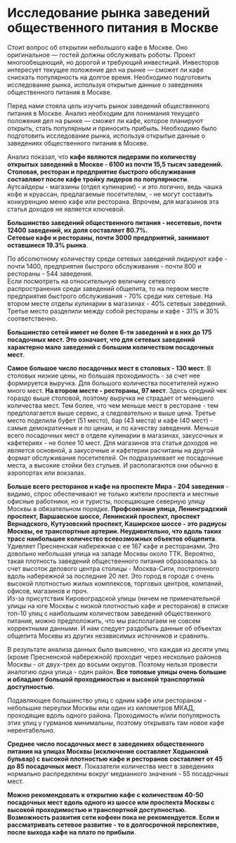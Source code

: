 # Исследование рынка заведений общественного питания в Москве   

Стоит вопрос об открытии небольшого кафе в Москве. Оно оригинальное — гостей должны обслуживать роботы. Проект многообещающий, но дорогой и требующий инвестиций. Инвесторов интересует текущее положение дел на рынке — сможет ли кафе снискать популярность на долгое время. Необходимо подготовить исследование рынка, используя открытые данные о заведениях общественного питания в Москве.   

Перед нами стояла цель изучить рынок заведений общественного питания в Москве. Анализ необходим для понимания текущего положения дел на рынке — сможет ли кафе, которое планируют открыть, стать популярным и приносить прибыль. Необходимо было подготовить исследование рынка, используя открытые данные о заведениях общественного питания в Москве.      

Анализ показал, что **кафе являются лидерами по количеству открытых заведений в Москве - 6100 из почти 15,5 тысяч заведений.   
Столовая, ресторан и предприятие быстрого обслуживания составляют после кафе тройку лидеров по популярности**.   
Аутсайдеры - магазины (отдел кулинарии) - и это логично, ведь чашка кофе и круассан, предлагаемые посетителям, - не могут составить конкуренцию меню кафе или ресторана. Впрочем, для магазинов эта статья доходов не является ключевой.        

**Большинство заведений общественного питания - несетевые, почти 12400 заведений, их доля составляет 80.7%.   
Сетевые кафе и рестораны, почти 3000 предприятий, занимают оставшиеся 19.3% рынка**.      

По абсолютному количеству среди сетевых заведений лидируют кафе - почти 1400, предприятия быстрого обслуживания - почти 800
и рестораны - 544 заведения.         
Если посмотреть на относительную величину сетевого распространения среди заведений общепита, то на первом месте предприятия быстрого обслуживания - 70% среди них сетевые. На втором месте отделы кулинарии в магазинах - 40% сетевых заведений. Третье место разделили между собой рестораны и кафе - 31% и 30% соответственно.       

**Большинство сетей имеет не более 6-ти заведений и в них до 175 посадочных мест. Это означает, что для сетевых заведений характерно мало заведений с большим количеством посадочных мест**.      

**Самое большое число посадочных мест в столовых - 130 мест**. В столовых низкие цены, но большая проходимость - за счет нее формируется выручка. Для большого количества посетителей нужно много мест. **На втором месте - рестораны, 97 мест**. Здесь средний чек гораздо выше столовой, поэтому выручка не страдает от меньшего количества мест. Тем более, что чем меньше мест в ресторане - тем предполагается выше сервис, а следовательно и выше цена. Третье место поделили буфет (51 место), бар (43 места) и кафе (40 мест) - самые демократичные и по ценам, и по качеству заведения. Меньше всего посадочных мест в отделе кулинарии в магазинах, закусочных и кафетериях - не более 10 мест. Для магазинов эта статья доходов не является основной, а закусочные и кафетерии расчитаны на другой формат обслуживания посетителей. Он подразумевает не посадочные места, а высокие стойки без стульев. И располагаются они обычно в аэропортах или вокзалах.      

**Больше всего ресторанов и кафе на проспекте Мира - 204 заведения** - видимо, спрос обеспечивают не только жители проспекта и местные офисные работники, но и туристы, посещающие северную улицу Москвы в обязательном порядке. **Профсоюзная улица, Ленинградский проспект, Варшавское шоссе, Ленинский проспект, проспект Вернадского, Кутузовский проспект, Каширское шоссе - это радиусы Москвы, ее транспортные артерии. Неудивительно, что вдоль таких трасс наибольшее количество всевозможных объектов общепита**. Удивляет Пресненская набережная с ее 167 кафе и ресторанами. Это довольно небольшая улица на западе Москвы около ТТК. Вероятно, такая плотность заведений общественного питания образовалась за счет высоток делового центра столицы - Москва-Сити, построенного вдоль набережной за последние 20 лет. Это город в городе с очень высокой плотностью жилых комплексов, торговых центров, компаний, офисов, магазинов и проч.   
Из-за присутствия Кировоградской улицы (ничем не примечательной улицы на юге Москвы с низкой плотностью кафе и ресторанов) в списке топ-10 улиц с наибольшим количеством заведений общественного питания, можно предположить, что мы располагаем не совсем корректными данными. И нам следует раздобыть данные об объектах общепита Москвы из других независимых источников и сравнить.    

В результате анализа данных было выяснено, что каждая из десяти улиц (кроме Пресненской набережной) проходит через несколько районов Москвы - от двух-трех до восьми округов. Поэтому нельзя провести аналогию одна улица - один район. **Все топовые улицы очень большие и обладают большой проходимостью и высокой транспортной доступностью**.      

Подавляющее большинство улиц с одним кафе или рестораном - небольшие переулки Москвы или один из километров МКАД, проходящие вдоль одного района. Проходимость и/или популярность этих улиц у гурманов минимальны, поэтому открывать там новое кафе нерентабельно.   

**Среднее число посадочных мест в заведениях общественного питания на улицах Москвы (исключение составляет Ходынский бульвар) с высокой плотностью кафе и ресторанов составляет от 45 до 85 посадочных мест**. Показатели количества мест в заведениях нормально распределены вокруг медианного значения - 55 посадочных мест.   

**Можно рекомендовать к открытию кафе с количеством 40-50 посадочных мест вдоль одного из шоссе или проспекта Москвы с высокой проходимостью и транспортной доступностью. Возможность развития сети кофеен пока не рекомендуется. Если и рассматривать сетевое развитие - то в долгосрочной перспективе, после выхода кафе на плато по прибыли**.
